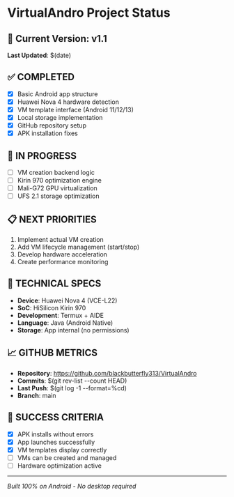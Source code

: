 # VirtualAndro Project Status

## 🎯 Current Version: v1.1
**Last Updated**: $(date)

## ✅ COMPLETED
- [x] Basic Android app structure
- [x] Huawei Nova 4 hardware detection
- [x] VM template interface (Android 11/12/13)
- [x] Local storage implementation
- [x] GitHub repository setup
- [x] APK installation fixes

## 🚧 IN PROGRESS
- [ ] VM creation backend logic
- [ ] Kirin 970 optimization engine
- [ ] Mali-G72 GPU virtualization
- [ ] UFS 2.1 storage optimization

## 📋 NEXT PRIORITIES
1. Implement actual VM creation
2. Add VM lifecycle management (start/stop)
3. Develop hardware acceleration
4. Create performance monitoring

## 🔧 TECHNICAL SPECS
- **Device**: Huawei Nova 4 (VCE-L22)
- **SoC**: HiSilicon Kirin 970
- **Development**: Termux + AIDE
- **Language**: Java (Android Native)
- **Storage**: App internal (no permissions)

## 📈 GITHUB METRICS
- **Repository**: https://github.com/blackbutterfly313/VirtualAndro
- **Commits**: $(git rev-list --count HEAD)
- **Last Push**: $(git log -1 --format=%cd)
- **Branch**: main

## 🎯 SUCCESS CRITERIA
- [x] APK installs without errors
- [x] App launches successfully
- [x] VM templates display correctly
- [ ] VMs can be created and managed
- [ ] Hardware optimization active

---
*Built 100% on Android - No desktop required*
